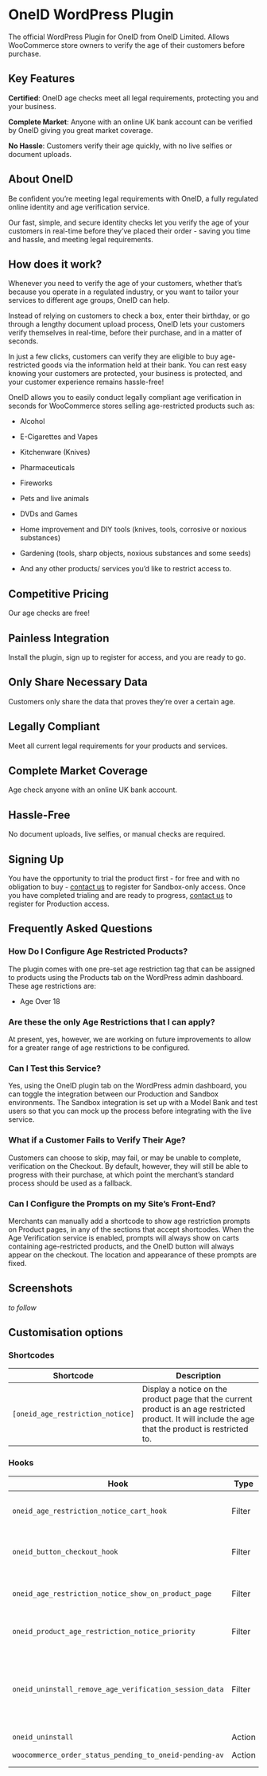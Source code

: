 # OneID WordPress Plugin

The official WordPress Plugin for OneID from OneID Limited. Allows WooCommerce store owners to verify the age of their customers before purchase.

## Key Features

**Certified**: OneID age checks meet all legal requirements, protecting you and your business.

**Complete Market**: Anyone with an online UK bank account can be verified by OneID giving you great market coverage.

**No Hassle**: Customers verify their age quickly, with no live selfies or document uploads.

## About OneID

Be confident you’re meeting legal requirements with OneID, a fully regulated online identity and age verification service.

Our fast, simple, and secure identity checks let you verify the age of your customers in real-time before they’ve placed their order - saving you time and hassle, and meeting legal requirements.

## How does it work?

Whenever you need to verify the age of your customers, whether that’s because you operate in a regulated industry, or you want to tailor your services to different age groups, OneID can help.

Instead of relying on customers to check a box, enter their birthday, or go through a lengthy document upload process, OneID lets your customers verify themselves in real-time, before their purchase, and in a matter of seconds.

In just a few clicks, customers can verify they are eligible to buy age-restricted goods via the information held at their bank. You can rest easy knowing your customers are protected, your business is protected, and your customer experience remains hassle-free!

OneID allows you to easily conduct legally compliant age verification in seconds for WooCommerce stores selling age-restricted products such as:

* Alcohol

* E-Cigarettes and Vapes

* Kitchenware (Knives)

* Pharmaceuticals

* Fireworks

* Pets and live animals

* DVDs and Games

* Home improvement and DIY tools (knives, tools, corrosive or noxious substances)

* Gardening (tools, sharp objects, noxious substances and some seeds)

* And any other products/ services you’d like to restrict access to.

## Competitive Pricing

Our age checks are free!

## Painless Integration

Install the plugin, sign up to register for access, and you are ready to go.

## Only Share Necessary Data

Customers only share the data that proves they’re over a certain age.

## Legally Compliant

Meet all current legal requirements for your products and services.

## Complete Market Coverage

Age check anyone with an online UK bank account.

## Hassle-Free

No document uploads, live selfies, or manual checks are required.

## Signing Up

You have the opportunity to trial the product first - for free and with no obligation to buy - [contact us](mailto:askus@oneid.uk?subject=WooCommerce%20OneID%20Sandbox%20Access%20Sign%20Up%20Request) to register for Sandbox-only access.
Once you have completed trialing and are ready to progress, [contact us](mailto:askus@oneid.uk?subject=WooCommerce%20OneID%20Production%20Access%20Sign%20Up%20Request) to register for Production access.

## Frequently Asked Questions

### How Do I Configure Age Restricted Products?

The plugin comes with one pre-set age restriction tag that can be assigned to products using the Products tab on the WordPress admin dashboard. These age restrictions are:
* Age Over 18

### Are these the only Age Restrictions that I can apply?

At present, yes, however, we are working on future improvements to allow for a greater range of age restrictions to be configured.

### Can I Test this Service?

Yes, using the OneID plugin tab on the WordPress admin dashboard, you can toggle the integration between our Production and Sandbox environments. The Sandbox integration is set up with a Model Bank and test users so that you can mock up the process before integrating with the live service.

### What if a Customer Fails to Verify Their Age?

Customers can choose to skip, may fail, or may be unable to complete, verification on the Checkout. By default, however, they will still be able to progress with their purchase, at which point the merchant’s standard process should be used as a fallback.

### Can I Configure the Prompts on my Site’s Front-End?

Merchants can manually add a shortcode to show age restriction prompts on Product pages, in any of the sections that accept shortcodes. When the Age Verification service is enabled, prompts will always show on carts containing age-restricted products, and the OneID button will always appear on the checkout. The location and appearance of these prompts are fixed.

## Screenshots

*to follow*

## Customisation options

### Shortcodes

| Shortcode                        | Description                                                                                                                                            |
|----------------------------------|--------------------------------------------------------------------------------------------------------------------------------------------------------|
| `[oneid_age_restriction_notice]` | Display a notice on the product page that the current product is an age restricted product. It will include the age that the product is restricted to. |

### Hooks

| Hook                                     | Type | Description                                                                                                                                                                                                                                                   |
|------------------------------------------|------|---------------------------------------------------------------------------------------------------------------------------------------------------------------------------------------------------------------------------------------------------------------|
| `oneid_age_restriction_notice_cart_hook` | Filter | Which hook to use on the cart page for displaying the age restriction notice. _Default:_ `woocommerce_before_cart`                                                                                                                                            |
| `oneid_button_checkout_hook` | Filter | Which hook to use on the checkout page for displaying the OneID button. _Default:_ `woocommerce_before_checkout_form`                                                                                                                                         |
| `oneid_age_restriction_notice_show_on_product_page` | Filter | Should the age restriction notice show on the product page by default, i.e. without the need for a shortcode. _Default:_ `false`                                                                                                                              |
| `oneid_product_age_restriction_notice_priority` | Filter | Priority of the product page age restriction notice should the above hook be `true`. _Default:_ `40`                                                                                                                                                          |
| `oneid_uninstall_remove_age_verification_session_data` | Filter | Age verification data is stored inside the woocommerce session data, use this hook to have this removed during plugin uninstall. We don't do this by default as it could cause uninstall to timeout if store has a lot of active sessions. _Default:_ `false` |
| `oneid_uninstall` | Action | Called during plugin uninstall. |
| `woocommerce_order_status_pending_to_oneid-pending-av` | Action | Called when while placing the order, oneid verification skpped. |
